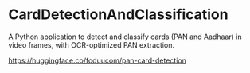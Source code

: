 # CardDetectionAndClassification
A Python application to detect and classify cards (PAN and Aadhaar) in video frames, with OCR-optimized PAN extraction.









https://huggingface.co/foduucom/pan-card-detection
